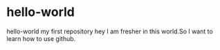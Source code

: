 # hello-world
hello-world my first repository
hey I am  fresher in this world.So I want to learn how to use github.

